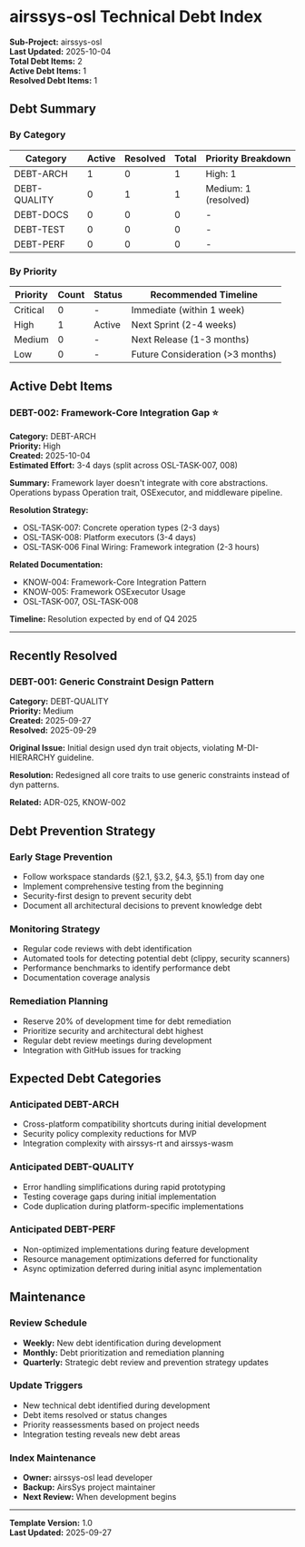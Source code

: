 # airssys-osl Technical Debt Index

**Sub-Project:** airssys-osl  
**Last Updated:** 2025-10-04  
**Total Debt Items:** 2  
**Active Debt Items:** 1  
**Resolved Debt Items:** 1  

## Debt Summary

### By Category
| Category | Active | Resolved | Total | Priority Breakdown |
|----------|--------|----------|-------|-------------------|
| DEBT-ARCH | 1 | 0 | 1 | High: 1 |
| DEBT-QUALITY | 0 | 1 | 1 | Medium: 1 (resolved) |
| DEBT-DOCS | 0 | 0 | 0 | - |
| DEBT-TEST | 0 | 0 | 0 | - |
| DEBT-PERF | 0 | 0 | 0 | - |

### By Priority
| Priority | Count | Status | Recommended Timeline |
|----------|-------|--------|---------------------|
| Critical | 0 | - | Immediate (within 1 week) |
| High | 1 | Active | Next Sprint (2-4 weeks) |
| Medium | 0 | - | Next Release (1-3 months) |
| Low | 0 | - | Future Consideration (>3 months) |

## Active Debt Items

### DEBT-002: Framework-Core Integration Gap ⭐
**Category:** DEBT-ARCH  
**Priority:** High  
**Created:** 2025-10-04  
**Estimated Effort:** 3-4 days (split across OSL-TASK-007, 008)  

**Summary:** Framework layer doesn't integrate with core abstractions. Operations bypass Operation trait, OSExecutor, and middleware pipeline.

**Resolution Strategy:**
- OSL-TASK-007: Concrete operation types (2-3 days)
- OSL-TASK-008: Platform executors (3-4 days)  
- OSL-TASK-006 Final Wiring: Framework integration (2-3 hours)

**Related Documentation:**
- KNOW-004: Framework-Core Integration Pattern
- KNOW-005: Framework OSExecutor Usage
- OSL-TASK-007, OSL-TASK-008

**Timeline:** Resolution expected by end of Q4 2025

---

## Recently Resolved

### DEBT-001: Generic Constraint Design Pattern
**Category:** DEBT-QUALITY  
**Priority:** Medium  
**Created:** 2025-09-27  
**Resolved:** 2025-09-29  

**Original Issue:** Initial design used dyn trait objects, violating M-DI-HIERARCHY guideline.

**Resolution:** Redesigned all core traits to use generic constraints instead of dyn patterns.

**Related:** ADR-025, KNOW-002

## Debt Prevention Strategy

### Early Stage Prevention
- Follow workspace standards (§2.1, §3.2, §4.3, §5.1) from day one
- Implement comprehensive testing from the beginning
- Security-first design to prevent security debt
- Document all architectural decisions to prevent knowledge debt

### Monitoring Strategy
- Regular code reviews with debt identification
- Automated tools for detecting potential debt (clippy, security scanners)
- Performance benchmarks to identify performance debt
- Documentation coverage analysis

### Remediation Planning
- Reserve 20% of development time for debt remediation
- Prioritize security and architectural debt highest
- Regular debt review meetings during development
- Integration with GitHub issues for tracking

## Expected Debt Categories

### Anticipated DEBT-ARCH
- Cross-platform compatibility shortcuts during initial development
- Security policy complexity reductions for MVP
- Integration complexity with airssys-rt and airssys-wasm

### Anticipated DEBT-QUALITY
- Error handling simplifications during rapid prototyping
- Testing coverage gaps during initial implementation
- Code duplication during platform-specific implementations

### Anticipated DEBT-PERF
- Non-optimized implementations during feature development
- Resource management optimizations deferred for functionality
- Async optimization deferred during initial async implementation

## Maintenance

### Review Schedule
- **Weekly:** New debt identification during development
- **Monthly:** Debt prioritization and remediation planning
- **Quarterly:** Strategic debt review and prevention strategy updates

### Update Triggers
- New technical debt identified during development
- Debt items resolved or status changes
- Priority reassessments based on project needs
- Integration testing reveals new debt areas

### Index Maintenance
- **Owner:** airssys-osl lead developer
- **Backup:** AirsSys project maintainer
- **Next Review:** When development begins

---
**Template Version:** 1.0  
**Last Updated:** 2025-09-27